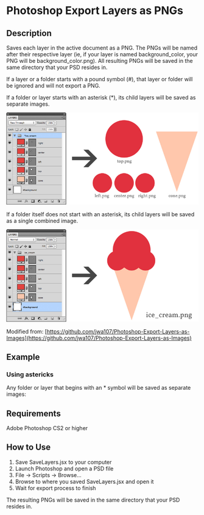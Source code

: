 Photoshop Export Layers as PNGs
=======

## Description

Saves each layer in the active document as a PNG. The PNGs will be named after their respective layer (ie, if your layer is named background_color, your PNG will be background_color.png). All resulting PNGs will be saved in the same directory that your PSD resides in.

If a layer or a folder starts with a pound symbol (#), that layer or folder will be ignored and will not export a PNG. 

If a folder or layer starts with an asterisk (*), its child layers will be saved as separate images.

<img src="https://raw.githubusercontent.com/jenwilhelm/scripty/master/scripts/photoshop-export-layers-as-pngs/asterisk.jpg" alt="Asterisk">

If a folder itself does not start with an asterisk, its child layers will be saved as a single combined image. 

<img src="https://raw.githubusercontent.com/jenwilhelm/scripty/master/scripts/photoshop-export-layers-as-pngs/no-asterisk.jpg" alt="No asterisk">

Modified from: [https://github.com/jwa107/Photoshop-Export-Layers-as-Images](https://github.com/jwa107/Photoshop-Export-Layers-as-Images)

## Example

### Using astericks

Any folder or layer that begins with an * symbol will be saved as separate images:



## Requirements

Adobe Photoshop CS2 or higher

## How to Use

1. Save SaveLayers.jsx to your computer
2. Launch Photoshop and open a PSD file
3. File -> Scripts -> Browse...
4. Browse to where you saved SaveLayers.jsx and open it
5. Wait for export process to finish

The resulting PNGs will be saved in the same directory that your PSD resides in.